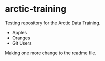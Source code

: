 # arctic-training
Testing repository for the Arctic Data Training.

* Apples
* Oranges
* Git Users

Making one more change to the readme file.